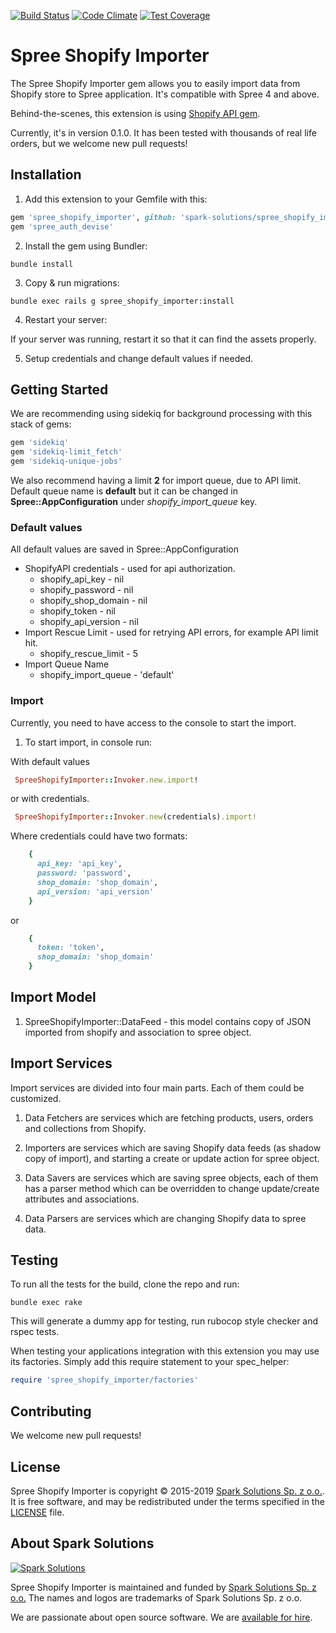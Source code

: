 [![Build Status](https://travis-ci.org/spark-solutions/spree_shopify_importer.svg?branch=master)](https://travis-ci.org/spark-solutions/spree_shopify_importer)
[![Code Climate](https://codeclimate.com/github/spark-solutions/spree_shopify_importer/badges/gpa.svg)](https://codeclimate.com/github/spark-solutions/spree_shopify_importer)
[![Test Coverage](https://codeclimate.com/github/spark-solutions/spree_shopify_importer/badges/coverage.svg)](https://codeclimate.com/github/spark-solutions/spree_shopify_importer/coverage)

Spree Shopify Importer
====================

The Spree Shopify Importer gem allows you to easily import data from Shopify store to Spree application.
It's compatible with Spree 4 and above.

Behind-the-scenes, this extension is using [Shopify API gem](https://github.com/Shopify/shopify_api).

Currently, it's in version 0.1.0. It has been tested with thousands of real life orders, but we welcome new pull requests!

## Installation

1. Add this extension to your Gemfile with this:
  ```ruby
  gem 'spree_shopify_importer', github: 'spark-solutions/spree_shopify_importer'
  gem 'spree_auth_devise'

  ```

2. Install the gem using Bundler:
  ```shell
  bundle install
  ```

3. Copy & run migrations:
  ```shell
  bundle exec rails g spree_shopify_importer:install
  ```

4. Restart your server:

  If your server was running, restart it so that it can find the assets properly.
  
5. Setup credentials and change default values if needed.

## Getting Started

We are recommending using sidekiq for background processing with this stack of gems:

```ruby
gem 'sidekiq'
gem 'sidekiq-limit_fetch'
gem 'sidekiq-unique-jobs'
```

We also recommend having a limit **2** for import queue, due to API limit. Default queue name is **default** 
but it can be changed in **Spree::AppConfiguration** under *shopify_import_queue* key.

### Default values
   
All default values are saved in Spree::AppConfiguration
   
- ShopifyAPI credentials - used for api authorization.
  * shopify_api_key - nil
  * shopify_password - nil
  * shopify_shop_domain - nil
  * shopify_token - nil
  * shopify_api_version - nil
- Import Rescue Limit - used for retrying API errors, for example API limit hit.
  * shopify_rescue_limit - 5
- Import Queue Name
  * shopify_import_queue - 'default'
  
   
### Import

Currently, you need to have access to the console to start the import.

1. To start import, in console run:

With default values

```ruby
 SpreeShopifyImporter::Invoker.new.import!
```

or with credentials.

```ruby
 SpreeShopifyImporter::Invoker.new(credentials).import!
```

Where credentials could have two formats:

```ruby
    {
      api_key: 'api_key', 
      password: 'password',
      shop_domain: 'shop_domain',
      api_version: 'api_version'
    }
```

or 

```ruby
    {
      token: 'token',
      shop_domain: 'shop_domain'
    }
```
## Import Model

1. SpreeShopifyImporter::DataFeed - this model contains copy of JSON imported from shopify and association to spree object.

## Import Services

Import services are divided into four main parts. Each of them could be customized.

1. Data Fetchers are services which are fetching products, users, orders and collections from Shopify.

2. Importers are services which are saving Shopify data feeds (as shadow copy of import), and 
   starting a create or update action for spree object.
   
3. Data Savers are services which are saving spree objects, each of them has a parser method which can be 
   overridden to change update/create attributes and associations.
   
4. Data Parsers are services which are changing Shopify data to spree data.


## Testing

To run all the tests for the build, clone the repo and run:

```shell
bundle exec rake
```

This will generate a dummy app for testing, run rubocop style checker and rspec tests.

When testing your applications integration with this extension you may use its factories.
Simply add this require statement to your spec_helper:

```ruby
require 'spree_shopify_importer/factories'
```

## Contributing

We welcome new pull requests!

## License

Spree Shopify Importer is copyright © 2015-2019
[Spark Solutions Sp. z o.o.][spark]. It is free software,
and may be redistributed under the terms specified in the
[LICENSE](LICENSE.md) file.

## About Spark Solutions
[![Spark Solutions](http://sparksolutions.co/wp-content/uploads/2015/01/logo-ss-tr-221x100.png)][spark]

Spree Shopify Importer is maintained and funded by [Spark Solutions Sp. z o.o.](http://sparksolutions.co?utm_source=github)
The names and logos are trademarks of Spark Solutions Sp. z o.o.

We are passionate about open source software.
We are [available for hire][spark].

[spark]:http://sparksolutions.co?utm_source=github
